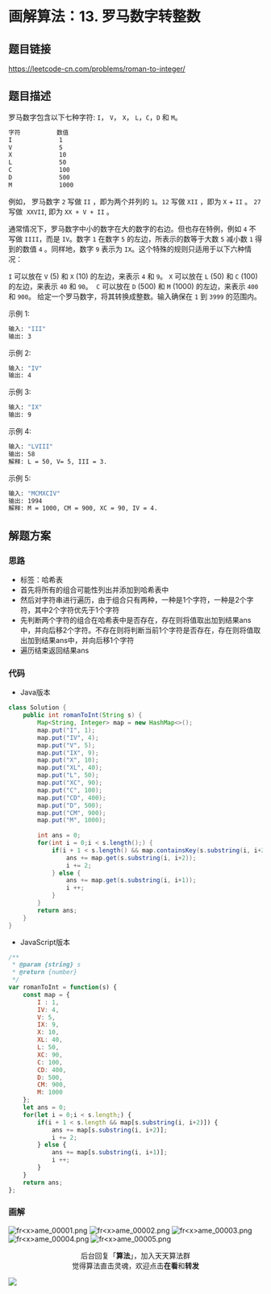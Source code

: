 # 画解算法：13. 罗马数字转整数

## 题目链接

https://leetcode-cn.com/problems/roman-to-integer/

## 题目描述

罗马数字包含以下七种字符: `I`， `V`， `X`， `L`，`C`，`D` 和 `M`。

```bash
字符          数值
I             1
V             5
X             10
L             50
C             100
D             500
M             1000
```

例如， 罗马数字 `2` 写做 `II` ，即为两个并列的 `1`。`12` 写做 `XII` ，即为 `X` + `II` 。 `27` 写做  `XXVII`, 即为 `XX + V + II` 。

通常情况下，罗马数字中小的数字在大的数字的右边。但也存在特例，例如 `4` 不写做 `IIII`，而是 `IV`。数字 `1` 在数字 `5` 的左边，所表示的数等于大数 `5` 减小数 `1` 得到的数值 `4` 。同样地，数字 `9` 表示为 `IX`。这个特殊的规则只适用于以下六种情况：

`I` 可以放在 `V` (5) 和 `X` (10) 的左边，来表示 `4` 和 `9`。
`X` 可以放在 `L` (50) 和 `C` (100) 的左边，来表示 `40` 和 `90`。 
`C` 可以放在 `D` (500) 和 `M` (1000) 的左边，来表示 `400` 和 `900`。
给定一个罗马数字，将其转换成整数。输入确保在 `1` 到 `3999` 的范围内。

示例 1:

```bash
输入: "III"
输出: 3
```

示例 2:

```bash
输入: "IV"
输出: 4
```

示例 3:

```bash
输入: "IX"
输出: 9
```

示例 4:

```bash
输入: "LVIII"
输出: 58
解释: L = 50, V= 5, III = 3.
```

示例 5:

```bash
输入: "MCMXCIV"
输出: 1994
解释: M = 1000, CM = 900, XC = 90, IV = 4.
```

## 解题方案

### 思路

- 标签：哈希表
- 首先将所有的组合可能性列出并添加到哈希表中
- 然后对字符串进行遍历，由于组合只有两种，一种是1个字符，一种是2个字符，其中2个字符优先于1个字符
- 先判断两个字符的组合在哈希表中是否存在，存在则将值取出加到结果ans中，并向后移2个字符。不存在则将判断当前1个字符是否存在，存在则将值取出加到结果ans中，并向后移1个字符
- 遍历结束返回结果ans


### 代码

- Java版本

```java
class Solution {
    public int romanToInt(String s) {
        Map<String, Integer> map = new HashMap<>();
        map.put("I", 1);
        map.put("IV", 4);
        map.put("V", 5);
        map.put("IX", 9);
        map.put("X", 10);
        map.put("XL", 40);
        map.put("L", 50);
        map.put("XC", 90);
        map.put("C", 100);
        map.put("CD", 400);
        map.put("D", 500);
        map.put("CM", 900);
        map.put("M", 1000);
        
        int ans = 0;
        for(int i = 0;i < s.length();) {
            if(i + 1 < s.length() && map.containsKey(s.substring(i, i+2))) {
                ans += map.get(s.substring(i, i+2));
                i += 2;
            } else {
                ans += map.get(s.substring(i, i+1));
                i ++;
            }
        }
        return ans;
    }
}
```

- JavaScript版本

```js
/**
 * @param {string} s
 * @return {number}
 */
var romanToInt = function(s) {
    const map = {
        I : 1,
        IV: 4,
        V: 5,
        IX: 9,
        X: 10,
        XL: 40,
        L: 50,
        XC: 90,
        C: 100,
        CD: 400,
        D: 500,
        CM: 900,
        M: 1000
    };
    let ans = 0;
    for(let i = 0;i < s.length;) {
        if(i + 1 < s.length && map[s.substring(i, i+2)]) {
            ans += map[s.substring(i, i+2)];
            i += 2;
        } else {
            ans += map[s.substring(i, i+1)];
            i ++;
        }
    }
    return ans;
};
```

### 画解

![fr&lt;x&gt;ame_00001.png](https://i.loli.net/2019/06/13/5d019b1b6eede62332.png)
![fr&lt;x&gt;ame_00002.png](https://i.loli.net/2019/06/13/5d019b1b623c757664.png)
![fr&lt;x&gt;ame_00003.png](https://i.loli.net/2019/06/13/5d019b1b62cd552075.png)
![fr&lt;x&gt;ame_00004.png](https://i.loli.net/2019/06/13/5d019b1b75f4b75474.png)
![fr&lt;x&gt;ame_00005.png](https://i.loli.net/2019/06/13/5d019b1b65a5b82588.png)


<span style="display:block;text-align:center;">后台回复「<strong>算法</strong>」，加入天天算法群</span>
<span style="display:block;text-align:center;">觉得算法直击灵魂，欢迎点击<strong>在看</strong>和<strong>转发</strong></span>

![](https://i.loli.net/2019/05/20/5ce23b33cc01d73486.gif)